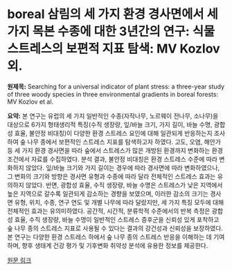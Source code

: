 # boreal 삼림의 세 가지 환경 경사면에서 세 가지 목본 수종에 대한 3년간의 연구: 식물 스트레스의 보편적 지표 탐색: MV Kozlov 외.

**원제목:** Searching for a universal indicator of plant stress: a three-year study of three woody species in three environmental gradients in boreal forests: MV Kozlov et al.

**요약:** 본 연구는 유럽의 세 가지 일반적인 수종(자작나무, 노르웨이 전나무, 소나무)을 대상으로 6가지 형태생리적 특징(수직 생장량, 잎/바늘 크기, 가지 길이, 바늘 수명, 광합성 효율, 불안정 비대칭)이 다양한 환경 스트레스 요인에 대해 일관되게 반응하는지 조사하여 숲 나무 종에서 보편적인 스트레스 지표를 탐색하고자 하였다. 고도, 오염, 해안가 등 세 가지 환경 경사면을 따라 숲에서 스트레스가 많은 개방된 환경까지 변화하는 환경 조건에서 자료를 수집하였다.  분석 결과, 불안정 비대칭은 환경 스트레스 수준에 따라 변화하지 않았다. 잎/바늘 크기와 가지 길이는 경우에 따라 경사면에 따라 변화하였으나, 그 변화의 크기와 방향은 경사면 유형과 수종에 따라 달라 전체적인 스트레스 효과는 유의하지 않았다. 반면, 광합성 효율, 수직 생장량, 바늘 수명은 스트레스가 낮은 지역에서 높은 지역으로 갈수록 일관되게 감소하는 경향을 보였으며, 이러한 감소의 크기는 경사면 유형, 위치, 수종, 연구 연도 및 개별 나무에 따라 달랐지만, 세 가지 특징 모두에 대해 전체적인 효과는 유의미하였다. 공간적, 시간적, 분류학적 수준에서의 반복 측정은 광합성 효율, 수직 생장량, 바늘 수명이 일반적인 스트레스 증후군을 신뢰성 있게 포착하고 숲 나무 종의 스트레스 지표로 사용될 수 있다는 결과의 강건성과 신뢰성을 보장하였다.  본 연구는 다양한 환경 스트레스 하에서 숲 나무 종의 스트레스 반응을 이해하는 데 기여하며,  향후 생태계 건강 평가 및 기후변화 취약성 분석에 유용한 정보를 제공한다.

[원문 링크](https://link.springer.com/article/10.1007/s11676-025-01891-2)
